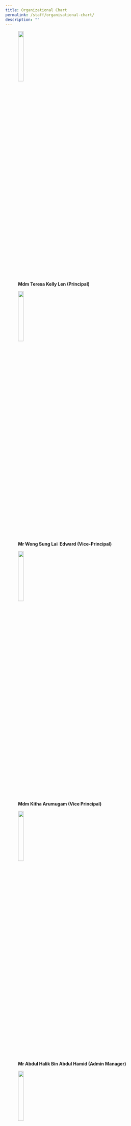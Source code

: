 ```yaml
---
title: Organizational Chart
permalink: /staff/organisational-chart/
description: ""
---
```

<figure>
<img src="https://file.go.gov.sg/67u60i.JPG"        style="width:20%"> 
	<figcaption ><b>Mdm Teresa Kelly Len (Principal)</b></figcaption>	
 </figure>
 <figure>	
  <img src="https://file.go.gov.sg/u4i7eo.JPG"         
 style="width:20%"  >
	<figcaption> <b>Mr Wong Sung Lai  Edward (Vice-Principal)</b> </figcaption> 
	</figure>
 
<figure>
 <img src="https://file.go.gov.sg/rirg95.JPG"         style="width:20%">
	<figcaption> <b> Mdm Kitha Arumugam (Vice Principal)</b> </figcaption> 
</figure>

<figure>
 <img src="https://file.go.gov.sg/0l46sj.JPG"        style="width:20%">
	<figcaption> <b>Mr Abdul Halik Bin Abdul Hamid (Admin Manager)</b> </figcaption> 
</figure>

 <figure>
 <img src="https://file.go.gov.sg/d96d0g.JPG"        style="width:20%">
	<figcaption> <b>Mdm Nurhayati Bte Rahmat (Admin Manager)</b></figcaption> 
</figure>

<figure>
 <img src="https://file.go.gov.sg/eekr1m.JPG"        style="width:20%">
	<figcaption> <b>Mr Samales Kuppusamy (Operations Manager)</b></figcaption> 
</figure>

<figure>
 <img src="https://file.go.gov.sg/lfjjtp.JPG"        style="width:20%">
	<figcaption> <b>Mdm Suzanna Mohd Isnin (School Staff Developer)</b></figcaption> 
</figure>

<figure>
 <img src="https://file.go.gov.sg/16z896.JPG"        style="width:20%">
	<figcaption> <b>Ms Goh Xue Yi (HOD of Pupil Management)</b></figcaption> 
</figure>

<figure>
 <img src="https://file.go.gov.sg/3rqupn.JPG"        style="width:20%">
	<figcaption> <b>Ms Indira d/o Raghavan Pillai (HOD of English)</b></figcaption> 
</figure>

<figure>
 <img src="https://file.go.gov.sg/mf3lkq.JPG"        style="width:20%">
	<figcaption> <b>Mrs Karin Gan (HOD of Mathematics)</b></figcaption> 
</figure>

<figure>
 <img src="https://file.go.gov.sg/o4ss6e.JPG"        style="width:20%">
		<figcaption>  <b>Mr Christopher Khoo (HOD of Science)</b></figcaption> 
	</figure>
<figure>
 <img src="https://file.go.gov.sg/jqrmak.JPG"      style="width:20%">
		<figcaption>  <b>Mrs Nicole Chan (HOD of CCE)</b></figcaption> 
	</figure>
	
<figure>
 <img src="https://file.go.gov.sg/zf0dtm.JPG"      style="width:20%">
		<figcaption>  <b>Mdm Chong Peili (HOD of ICT)</b></figcaption> 
	</figure>
<figure>
 <img src="https://file.go.gov.sg/wrslbv.JPG"      style="width:20%">
		<figcaption>  <b>Mrs Shirlena Chan (HOD of PE & CCA)</b></figcaption> 
	</figure>
<figure>
 <img src="https://file.go.gov.sg/f4rmi9.jpg
					 "   style="width:20%">
		<figcaption>  <b>Mr Ho Boon Huat (HOD of Mother Tongue)</b></figcaption> 
	</figure>
<figure>
 <img src="https://file.go.gov.sg/5opaqs.JPG"     style="width:20%">
		<figcaption>  <b>Mrs Shirley Ong (Year Head (P1 & P2))</b></figcaption> 
</figure>
<figure>
 <img src="https://file.go.gov.sg/a0eb8e.JPG"     style="width:20%">
		<figcaption>  <b>Mrs Angeline Teo (Year Head (P3 & P4))</b></figcaption> 
</figure>
<figure>	
 <img src="https://file.go.gov.sg/m3qqn7.JPG"     style="width:20%">
		<figcaption>  <b>Mr Effandi Jasman (Year Head (P5 & P6))</b></figcaption> 
	</figure>
<figure>

	<img src="https://file.go.gov.sg/tannzm.JPG"     style="width:20%">
	<figcaption>  <b>Mrs Mellissa Khoo (LH - English)</b></figcaption> 
</figure>
<figure>
 <img src="https://file.go.gov.sg/wfc005.JPG"     style="width:20%">
		<figcaption>  <b>Mdm Noor Idayu (SH - Pupils Affairs)</b></figcaption> 
	</figure>
	<figure>	
 <img src="https://file.go.gov.sg/y5pi51.JPG"     style="width:20%">
		<figcaption>  <b>Mdm Sangitah (SH - VIA / Student Leadership)</b></figcaption> 
	</figure>
	<figure>	
 <img src="https://file.go.gov.sg/7djuun.JPG"     style="width:20%">
		<figcaption>  <b>Mdm Durgadevi (SH - NE / SS)</b></figcaption> 
	</figure>
		<figure>	
 <img src="https://file.go.gov.sg/yqd8dk.JPG"     style="width:20%">
		<figcaption>  <b>Mrs Lynette Lim (SH - Aesthetics)</b></figcaption> 
	</figure>
		<figure>	
 <img src="https://file.go.gov.sg/wimzbh.JPG"     style="width:20%">
		<figcaption>  <b>Mdm Xu Aili (Senior Chinese Teacher)</b></figcaption> 
	</figure>
	<figure>	
 <img src="https://file.go.gov.sg/c642cz.JPG"     style="width:20%">
		<figcaption>  <b>Mdm Junaida Jasman (Senior Maths Teacher)</b></figcaption> 
	</figure>
	<figure>	
 <img src="https://file.go.gov.sg/90ks4c.JPG"     style="width:20%">
		<figcaption>  <b>Mdm Rozana Hashim (Senior Teacher)</b></figcaption> 
	</figure>